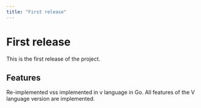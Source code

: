 ```yaml
---
title: "First release"
---
```


# First release

This is the first release of the project.

## Features

Re-implemented vss implemented in v language in Go.
All features of the V language version are implemented.